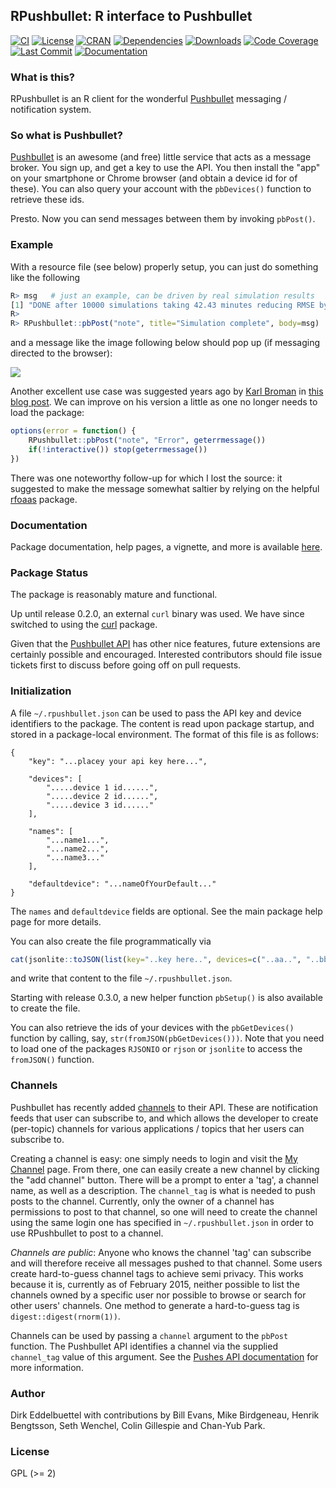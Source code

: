 ## RPushbullet: R interface to Pushbullet

[![CI](https://github.com/eddelbuettel/rpushbullet/workflows/ci/badge.svg)](https://github.com/eddelbuettel/rpushbullet/actions?query=workflow%3Aci)
[![License](https://img.shields.io/badge/license-GPL%20%28%3E=%202%29-brightgreen.svg?style=flat)](https://www.gnu.org/licenses/gpl-2.0.html)
[![CRAN](https://www.r-pkg.org/badges/version/RPushbullet)](https://cran.r-project.org/package=RPushbullet)
[![Dependencies](https://tinyverse.netlify.app/badge/RPushbullet)](https://cran.r-project.org/package=RPushbullet)
[![Downloads](https://cranlogs.r-pkg.org/badges/RPushbullet?color=brightgreen)](https://www.r-pkg.org/pkg/RPushbullet)
[![Code Coverage](https://codecov.io/gh/eddelbuettel/rpushbullet/graph/badge.svg)](https://codecov.io/gh/eddelbuettel/rpushbullet)
[![Last Commit](https://img.shields.io/github/last-commit/eddelbuettel/rpushbullet)](https://github.com/eddelbuettel/rpushbullet)
[![Documentation](https://img.shields.io/badge/documentation-is_here-blue)](https://eddelbuettel.github.io/rpushbullet/)

### What is this?

RPushbullet is an R client for the wonderful
[Pushbullet](https://www.pushbullet.com) messaging / notification system.

### So what is Pushbullet?

[Pushbullet](https://www.pushbullet.com) is an awesome (and free) little
service that acts as a message broker. You sign up, and get a key to use the
API.  You then install the "app" on your smartphone or Chrome browser (and
obtain a device id for of these). You can also query your account with the
`pbDevices()` function to retrieve these ids.

Presto. Now you can send messages between them by invoking `pbPost()`.

### Example 

With a resource file (see below) properly setup, you can just do something like the following

```r
R> msg   # just an example, can be driven by real simulation results  
[1] "DONE after 10000 simulations taking 42.43 minutes reducing RMSE by  7.89 percent"  
R>  
R> RPushbullet::pbPost("note", title="Simulation complete", body=msg)  
```

and a message like the image following below should pop up (if messaging directed to the browser):

![](https://github.com/eddelbuettel/rpushbullet/raw/master/attic/rpushbullet_message.png)  

Another excellent use case was suggested years ago by [Karl Broman](https://kbroman.org/) in 
[this blog post](https://kbroman.wordpress.com/2014/09/04/error-notifications-from-r/). We can 
improve on his version a little as one no longer needs to load the package:

```r
options(error = function() { 
    RPushbullet::pbPost("note", "Error", geterrmessage())
    if(!interactive()) stop(geterrmessage())
})
```

There was one noteworthy follow-up for which I lost the source: it suggested to make the message 
somewhat saltier by relying on the helpful [rfoaas](https://dirk.eddelbuettel.com/code/rfoaas.html) package.

### Documentation

Package documentation, help pages, a vignette, and more is available
[here](https://eddelbuettel.github.io/rpushbullet/).


### Package Status

The package is reasonably mature and functional. 

Up until release 0.2.0, an external `curl` binary was used. We have since switched to using
the [curl](https://cran.r-project.org/package=curl) package.

Given that the [Pushbullet API](https://docs.pushbullet.com/) has other nice features, future 
extensions are certainly possible and encouraged.  Interested contributors should file issue 
tickets first to discuss before going off on pull requests.

### Initialization

A file `~/.rpushbullet.json` can be used to pass the API key and device
identifiers to the package.  The content is read upon package startup, and
stored in a package-local environment. The format of this file is as follows:
```
{ 
    "key": "...placey your api key here...",

    "devices": [ 
        ".....device 1 id......",
        ".....device 2 id......",
        ".....device 3 id......"
    ],

    "names": [
        "...name1...",
        "...name2...",
        "...name3..."
    ],

    "defaultdevice": "...nameOfYourDefault..."
}
```

The `names` and `defaultdevice` fields are optional. See the main package
help page for more details.

You can also create the file programmatically via

```r
cat(jsonlite::toJSON(list(key="..key here..", devices=c("..aa..", "..bb.."))))
```

and write that content to the file `~/.rpushbullet.json`.

Starting with release 0.3.0, a new helper function `pbSetup()` is also
available to create the file.

You can also retrieve the ids of your devices with the `pbGetDevices()`
function by calling, say, `str(fromJSON(pbGetDevices()))`.  Note that you
need to load one of the packages `RJSONIO` or `rjson` or `jsonlite` to access
the `fromJSON()` function.

### Channels

Pushbullet has recently added [channels](https://www.pushbullet.com/channels)
to their API. These are notification feeds that user can subscribe to, and
which allows the developer to create (per-topic) channels for various
applications / topics that her users can subscribe to.

Creating a channel is easy: one simply needs to login and visit the
[My Channel](https://www.pushbullet.com/my-channel) page. From there, one
can easily create a new channel by clicking the "add channel" button. There
will be a prompt to enter a 'tag', a channel name, as well as a
description. The `channel_tag` is what is needed to push posts to the
channel. Currently, only the owner of a channel has permissions to post to
that channel, so one will need to create the channel using the same login one
has specified in `~/.rpushbullet.json` in order to use RPushbullet to post to
a channel.

_Channels are public_: Anyone who knows the channel 'tag' can subscribe and
will therefore receive all messages pushed to that channel. Some users create
hard-to-guess channel tags to achieve semi privacy. This works because it is,
currently as of February 2015, neither possible to list the channels owned by
a specific user nor possible to browse or search for other users' channels.
One method to generate a hard-to-guess tag is `digest::digest(rnorm(1))`.

Channels can be used by passing a `channel` argument to the `pbPost`
function. The Pushbullet API identifies a channel via the
supplied `channel_tag` value of this argument. See the
[Pushes API documentation](https://docs.pushbullet.com/) for more
information.

### Author

Dirk Eddelbuettel with contributions by Bill Evans, Mike Birdgeneau, Henrik
Bengtsson, Seth Wenchel, Colin Gillespie and Chan-Yub Park.

### License

GPL (>= 2)

